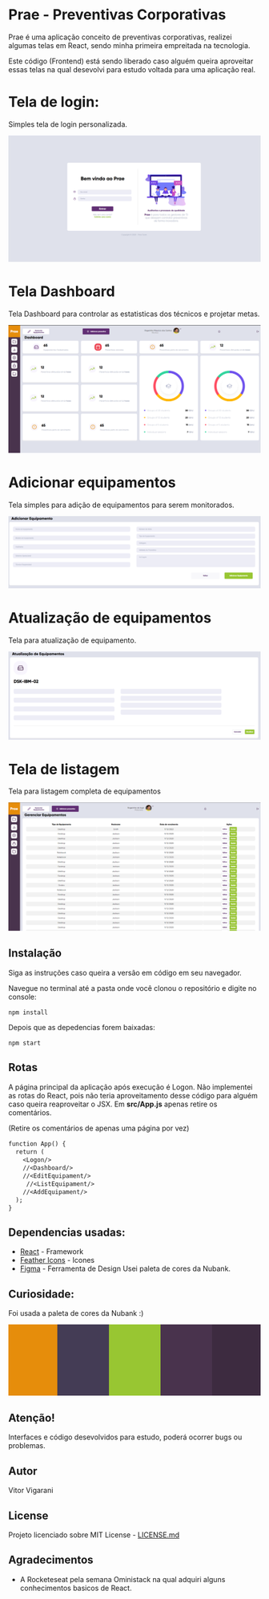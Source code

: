 # Prae - Preventivas Corporativas

Prae é uma  aplicação conceito de preventivas corporativas, realizei algumas telas em React, sendo minha primeira empreitada na tecnologia.

Este código (Frontend) está sendo liberado caso alguém queira aproveitar essas telas na qual desevolvi para estudo voltada para uma  aplicação real.

# Tela de login:

Simples tela de login personalizada.


![](screenshots/Login.png)

# Tela Dashboard

Tela Dashboard para controlar as estatisticas dos técnicos e projetar metas.

![](screenshots/Dashboard.png)

# Adicionar equipamentos

Tela simples para adição de equipamentos para serem monitorados.

![](screenshots/AddEquipament.png)

# Atualização de equipamentos

Tela para atualização de equipamento.

![](screenshots/Equipament_Update.png)

# Tela de listagem

Tela para listagem completa de equipamentos

![](screenshots/EquipamentList.png)



## Instalação

Siga as instruções caso queira a versão em código em seu navegador.

Navegue no terminal até a pasta onde você clonou o repositório e digite no console:

```
npm install 
```

Depois que as depedencias forem baixadas:

```
npm start 
```
## Rotas


A página principal da aplicação após execução é Logon. Não implementei as rotas do React, pois não teria aproveitamento desse código para alguém caso queira reaproveitar o JSX. Em <b> src/App.js</b> apenas retire os comentários. 



(Retire os comentários de apenas uma página por vez)
```
function App() {
  return (
    <Logon/>
    //<Dashboard/>
    //<EditEquipament/>
     //<ListEquipament/>
    //<AddEquipament/>
  );
}
```


## Dependencias usadas:

* [React](https://github.com/facebook/react) - Framework
* [Feather Icons](https://github.com/feathericons/feather) - Icones
* [Figma](https://www.figma.com/files/recent) - Ferramenta de Design
 Usei paleta de cores da Nubank.
 
 
 ## Curiosidade:
 
 Foi usada a paleta de cores da Nubank :)
 
![](screenshots/nucolor.png)

 ## Atenção!
 
 Interfaces e código desevolvidos para estudo, poderá ocorrer bugs ou problemas.


## Autor

Vitor Vigarani

## License

Projeto licenciado sobre MIT License -  [LICENSE.md](LICENSE.md)

## Agradecimentos

* A Rocketeseat pela semana Oministack na qual adquiri alguns conhecimentos basicos de React.

